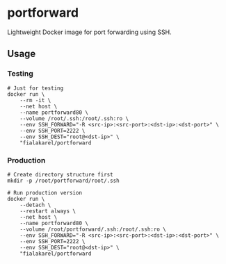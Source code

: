 # portforward

Lightweight Docker image for port forwarding using SSH.

## Usage

### Testing

    # Just for testing
    docker run \
        --rm -it \
        --net host \
        --name portforward80 \
        --volume /root/.ssh:/root/.ssh:ro \
        --env SSH_FORWARD="-R <src-ip>:<src-port>:<dst-ip>:<dst-port>" \
        --env SSH_PORT=2222 \
        --env SSH_DEST="root@<dst-ip>" \
        "fialakarel/portforward

### Production

    # Create directory structure first
    mkdir -p /root/portforward/root/.ssh
    
    # Run production version
    docker run \
        --detach \
        --restart always \
        --net host \
        --name portforward80 \
        --volume /root/portforward/.ssh:/root/.ssh:ro \
        --env SSH_FORWARD="-R <src-ip>:<src-port>:<dst-ip>:<dst-port>" \
        --env SSH_PORT=2222 \
        --env SSH_DEST="root@<dst-ip>" \
        "fialakarel/portforward
